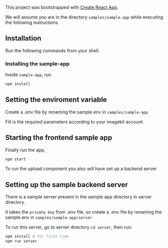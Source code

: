 This project was bootstrapped with [Create React App](https://github.com/facebook/create-react-app).

We will assume you are in the directory `samples/sample-app` while executing the following instructions. 

## Installation

Run the following commands from your shell.

### Installing the sample-app

Inside `sample-app`, run
```bash
npm install
```

## Setting the enviroment variable

Create a .env file by renaming the sample.env in `samples/sample-app`

Fill is the required parameters according to your imagekit account.

## Starting the frontend sample app

Finally run the app,
```bash
npm start
```
To run the upload component you also will have set up a backend server

## Setting up the sample backend server

There is a sample server present in the sample app directory in server directory.

It takes the `private key` from .env file, so create a .env file by renaming the sample.env in `samples/sample-app/server`

 To run this server, go to server directory `cd server`, then run:

```bash
npm install # for first time
npm run server
```
